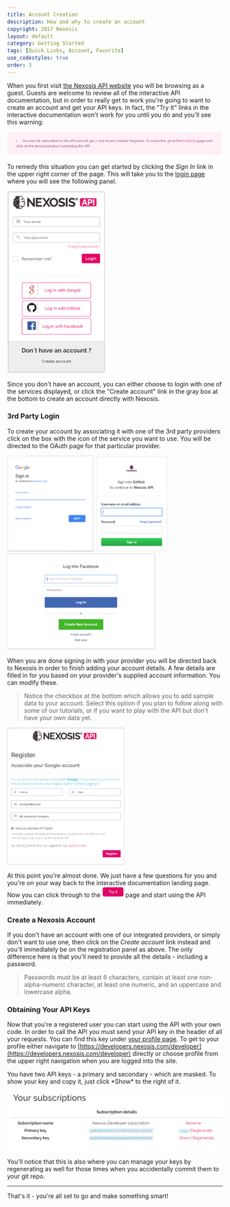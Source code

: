 ```yaml
---
title: Account Creation
description: How and why to create an account
copyright: 2017 Nexosis 
layout: default
category: Getting Started
tags: [Quick Links, Account, Favorite]
use_codestyles: true
order: 3
---
```


When you first visit [the Nexosis API website](https://developers.nexosis.com) you will be browsing as a guest. Guests are welcome to review all of the interactive API documentation, but in order to really get to work you're going to want to create an account and get your API keys. In fact, the "Try It" links in the interactive documentation won't work for you until you do and you'll see this warning:

<img alt="anonymous user warning" src="../assets/img/interactive_anonymous.png" class="responsive"/>

To remedy this situation you can get started by clicking the *Sign In* link in the upper right corner of the page. This will take you to the [login page](https://account.nexosis.com/account/login) where you will see the following panel.

<img alt="account login" src="../assets/img/account_login.png" height="425"/>

Since you don't have an account, you can either choose to login with one of the services displayed, or click the "Create account" link in the gray box at the bottom to create an account directly with Nexosis.

### 3rd Party Login

To create your account by associating it with one of the 3rd party providers click on the box with the icon of the service you want to use. You will be directed to the OAuth page for that particular provider.

<div>
<img alt="account login" src="../assets/img/google_oauth_small.png" height="225"/>
<img alt="account login" src="../assets/img/github_oauth_small.png" height="225"/>
<img alt="account login" src="../assets/img/facebook_oauth_small.png" height="225"/>
</div>

When you are done signing in with your provider you will be directed back to Nexosis in order to finish adding your account details. A few details are filled in for you based on your provider's supplied account information. You can modify these.
>Notice the checkbox at the bottom which allows you to add sample data to your account. Select this option if you plan to follow along with some of our tutorials, or if you want to play with the API but don't have your own data yet.

<img alt="finish oauth signup" src="../assets/img/oauth_complete_signup.png" height="320"/>

At this point you're almost done. We just have a few questions for you and you're on your way back to the interactive documentation landing page. Now you can click through to the <img src="../assets/img/tryit.png" height="25" style="margin:0;" /> page and start using the API immediately.

### Create a Nexosis Account

If you don't have an account with one of our integrated providers, or simply don't want to use one, then click on the *Create account* link instead and you'll immediately be on the registration panel as above. The only difference here is that you'll need to provide all the details - including a password.
> Passwords must be at least 6 characters, contain at least one non-alpha-numeric character, at least one numeric, and an uppercase and lowercase alpha.

### Obtaining Your API Keys

Now that you're a registered user you can start using the API with your own code. In order to call the API you must send your API key in the header of all your requests. You can find this key under [your profile page](https://developers.nexosis.com/developer). To get to your profile either navigate to [https://developers.nexosis.com/developer](https://developers.nexosis.com/developer) directly or choose profile from the upper right navigation when you are logged into the site.

<p>
You have two API keys - a primary and secondary - which are masked. To show your key and copy it, just click *Show* to the right of it.
</p>

<img src="../assets/img/api_keys.png" alt="obtain api keys" class="responsive"/>

You'll notice that this is also where you can manage your keys by regenerating as well for those times when you accidentally commit them to your git repo.

------

That's it - you're all set to go and make something smart!
